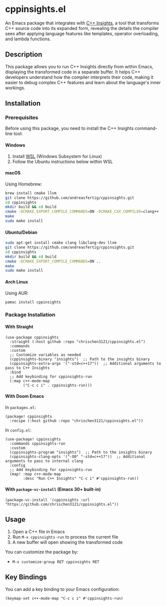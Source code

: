 # cppinsights.el

An Emacs package that integrates with [C++ Insights](https://cppinsights.io/), a tool that transforms C++ source code into its expanded form, revealing the details the compiler sees after applying language features like templates, operator overloading, and lambda functions.

## Description

This package allows you to run C++ Insights directly from within Emacs, displaying the transformed code in a separate buffer. It helps C++ developers understand how the compiler interprets their code, making it easier to debug complex C++ features and learn about the language's inner workings.

## Installation

### Prerequisites

Before using this package, you need to install the C++ Insights command-line tool:

#### Windows
1. Install [WSL](https://docs.microsoft.com/en-us/windows/wsl/install) (Windows Subsystem for Linux)
2. Follow the Ubuntu instructions below within WSL

#### macOS
Using Homebrew:
```bash
brew install cmake llvm
git clone https://github.com/andreasfertig/cppinsights.git
cd cppinsights
mkdir build && cd build
cmake -DCMAKE_EXPORT_COMPILE_COMMANDS=ON -DCMAKE_CXX_COMPILER=clang++ ..
make
sudo make install
```

#### Ubuntu/Debian
```bash
sudo apt-get install cmake clang libclang-dev llvm
git clone https://github.com/andreasfertig/cppinsights.git
cd cppinsights
mkdir build && cd build
cmake -DCMAKE_EXPORT_COMPILE_COMMANDS=ON ..
make
sudo make install
```

#### Arch Linux
Using AUR:
```bash
pamac install cppinsights
```

### Package Installation

#### With Straight
``` elisp
(use-package cppinsights
  :straight (:host github :repo "chrischen3121/cppinsights.el")
  :commands
  :custom
  ;; Customize variables as needed
  (cppinsights-binary "insights")  ;; Path to the insights binary
  (cppinsights-extra-args '("-std=c++17"))  ;; Additional arguments to pass to C++ Insights
  :bind
  ;; Add keybinding for cppinsights-run
  (:map c++-mode-map
        ("C-c c i" . cppinsights-run)))

```

#### With Doom Emacs
In `packages.el`:
``` elisp
(package! cppinsights
  :recipe (:host github :repo "chrischen3121/cppinsights.el"))
```

In `config.el`:
``` elisp
(use-package! cppinsights
  :commands cppinsights-run
  :custom
  (cppinsights-program "insights")  ;; Path to the insights binary
  (cppinsights-clang-opts '("-O0" "-std=c++17"))  ;; Additional arguments to pass to internal clang
  :config
  ;; Add keybinding for cppinsights-run
  (map! :map c++-mode-map
        :desc "Run C++ Insights" "C-c i" #'cppinsights-run))
```

#### With `package-vc-install` (Emacs 30+ built-in)
``` elisp
(package-vc-install '(cppinsights :url "https://github.com/chrischen3121/cppinsights.el"))
```

## Usage

1. Open a C++ file in Emacs
2. Run `M-x cppinsights-run` to process the current file
3. A new buffer will open showing the transformed code

You can customize the package by:
- `M-x customize-group RET cppinsights RET`

## Key Bindings

You can add a key binding to your Emacs configuration:

```elisp
(keymap-set c++-mode-map "C-c c i" #'cppinsights-run)
```
